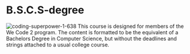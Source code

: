 # B.S.C.S-degree
![coding-superpower-1-638](https://user-images.githubusercontent.com/34772832/34313317-3e680e42-e738-11e7-8f2a-6ac3a7e35777.jpg)
This course is designed for members of the We Code 2 program. The content is formatted to be the equivalent of a Bachelors Degree in Computer Science, but without the deadlines and strings attached to a usual college course. 
